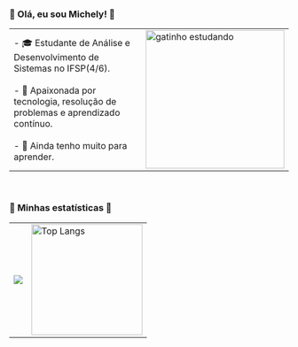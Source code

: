 ### **🌟 Olá, eu sou Michely! 🌟**

<table width="300">
  <tr>
    <td>
      - 🎓 Estudante de Análise e Desenvolvimento de Sistemas no IFSP(4/6).<br><br>
      - 🚀 Apaixonada por tecnologia, resolução de problemas e aprendizado contínuo.<br><br>
      - 🌱 Ainda tenho muito para aprender.<br>
    </td>
    <td>
      <img src="https://i.pinimg.com/originals/35/98/8b/35988bf09ce2be958e36f4bc8f4575d1.gif" alt="gatinho estudando" width="250">
    </td>
  </tr>
</table>
<br>

### **🌟 Minhas estatísticas 🌟**

<table>
  <tr>
    <td>
     <img src="https://streak-stats.demolab.com/?user=Michelyserras&theme=bear&background=000&border=30A3DC&dates=FFF"> 
    </td>
    <td>
     <img src="https://github-readme-stats-git-masterrstaa-rickstaa.vercel.app/api/top-langs/?username=Michelyserras&layout=compact&bg_color=000&border_color=30A3DC&title_color=E94D5F&text_color=FFF" alt="Top Langs" style="height: 200px; width: auto;">
  </tr>
</table>


<!---
Michelyserras/Michelyserras is a ✨ special ✨ repository because its `README.md` (this file) appears on your GitHub profile.
You can click the Preview link to take a look at your changes.
--->
